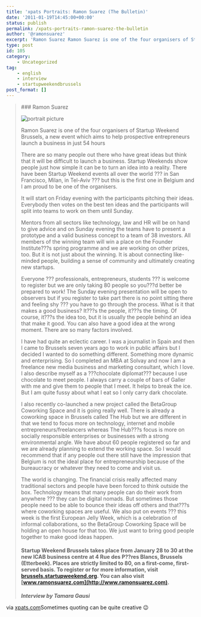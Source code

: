 ```yaml
---
title: 'xpats Portraits: Ramon Suarez (The Bulletin)'
date: '2011-01-19T14:45:00+00:00'
status: publish
permalink: /xpats-portraits-ramon-suarez-the-bulletin
author: '@ramonsuarez'
excerpt: 'Ramon Suarez Ramon Suarez is one of the four organisers of Startup Weekend Brussels, a new event which aims to help prospective entrepreneurs launch a business in just 54 hours There are so many people out there who have great ideas but think that...'
type: post
id: 105
category:
    - Uncategorized
tag:
    - english
    - interview
    - startupweekendbrussels
post_format: []
---
```

> <div>### Ramon Suarez
> 
>  ![portrait picture](http://www.xpats.com/polopoly_fs/1.183810%21image/3138788231.JPG_gen/derivatives/teaser/3138788231.JPG)
> 
> Ramon Suarez is one of the four organisers of Startup Weekend Brussels, a new event which aims to help prospective entrepreneurs launch a business in just 54 hours
> 
> There are so many people out there who have great ideas but think that it will be difficult to launch a business. Startup Weekends show people just how simple it can be to turn an idea into a reality. There have been Startup Weekend events all over the world ??? in San Francisco, Milan, in Tel-Aviv ??? but this is the first one in Belgium and I am proud to be one of the organisers.
> 
> It will start on Friday evening with the participants pitching their ideas. Everybody then votes on the best ten ideas and the participants will split into teams to work on them until Sunday.
> 
> Mentors from all sectors like technology, law and HR will be on hand to give advice and on Sunday evening the teams have to present a prototype and a valid business concept to a team of 38 investors. All members of the winning team will win a place on the Founder Institute???s spring programme and we are working on other prizes, too. But it is not just about the winning. It is about connecting like-minded people, building a sense of community and ultimately creating new startups.
> 
> Everyone ??? professionals, entrepreneurs, students ??? is welcome to register but we are only taking 80 people so you???d better be prepared to work! The Sunday evening presentation will be open to observers but if you register to take part there is no point sitting there and feeling shy ??? you have to go through the process. What is it that makes a good business? It???s the people, it???s the timing. Of course, it???s the idea too, but it is usually the people behind an idea that make it good. You can also have a good idea at the wrong moment. There are so many factors involved.
> 
> I have had quite an eclectic career. I was a journalist in Spain and then I came to Brussels seven years ago to work in public affairs but I decided I wanted to do something different. Something more dynamic and enterprising. So I completed an MBA at Solvay and now I am a freelance new media business and marketing consultant, which I love. I also describe myself as a ???chocolate diplomat??? because I use chocolate to meet people. I always carry a couple of bars of Galler with me and give them to people that I meet. It helps to break the ice. But I am quite fussy about what I eat so I only carry dark chocolate.
> 
> I also recently co-launched a new project called the BetaGroup Coworking Space and it is going really well. There is already a coworking space in Brussels called The Hub but we are different in that we tend to focus more on technology, internet and mobile entrepreneurs/freelancers whereas The Hub???s focus is more on socially responsible enterprises or businesses with a strong environmental angle. We have about 60 people registered so far and we are already planning to extend the working space. So I would recommend that if any people out there still have the impression that Belgium is not the ideal place for entrepreneurship because of the bureaucracy or whatever they need to come and visit us.
> 
> The world is changing. The financial crisis really affected many traditional sectors and people have been forced to think outside the box. Technology means that many people can do their work from anywhere ??? they can be digital nomads. But sometimes those people need to be able to bounce their ideas off others and that???s where coworking spaces are useful. We also put on events ??? this week is the first European Jelly Week, which is a celebration of informal collaborations, so the BetaGroup Coworking Space will be holding an open house for that too. We just want to bring good people together to make good ideas happen.
> 
> #### Startup Weekend Brussels takes place from January 28 to 30 at the new ICAB business centre at 4 Rue des P??res Blancs, Brussels (Etterbeek). Places are strictly limited to 80, on a first-come, first-served basis. To register or for more information, visit [brussels.startupweekend.org](http://brussels.startupweekend.org). You can also visit [www.ramonsuarez.com](http://www.ramonsuarez.com).
> 
> ***Interview by Tamara Gausi***
> 
> </div>

via [xpats.com](http://www.xpats.com/lifestyle/portraits/7.191/1.183810)</div>Sometimes quoting can be quite creative 😉

</div>